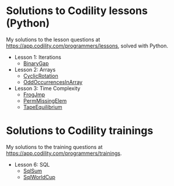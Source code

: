 # Solutions to Codility lessons (Python)

My solutions to the lesson questions at https://app.codility.com/programmers/lessons, solved with Python.

* Lesson 1: Iterations
    * [BinaryGap](https://github.com/jangboolee/codility_lessons/blob/main/lessons/01_binary_gap.py)
* Lesson 2: Arrays
    * [CyclicRotation](https://github.com/jangboolee/codility_lessons/blob/main/lessons/02a_cyclic_rotation.py)
    * [OddOccurrencesInArray](https://github.com/jangboolee/codility_lessons/blob/main/lessons/02b_odd_occurences_in_array.py)
* Lesson 3: Time Complexity
    * [FrogJmp](https://github.com/jangboolee/codility_lessons/blob/main/lessons/03a_frog_jump.py)
    * [PermMissingElem](https://github.com/jangboolee/codility_lessons/blob/main/lessons/03b_perm_missing_elem.py)
    * [TapeEquilibrium](https://github.com/jangboolee/codility_lessons/blob/main/lessons/03c_tape_equilibrium.py)

# Solutions to Codility trainings

My solutions to the  training questions at https://app.codility.com/programmers/trainings.

* Lesson 6: SQL
    * [SqlSum](https://github.com/jangboolee/codility_solutions/blob/main/trainings/06b_SQL_sum.sql)
    * [SqlWorldCup](https://github.com/jangboolee/codility_solutions/blob/main/trainings/06c_SQL_world_cup.sql)
